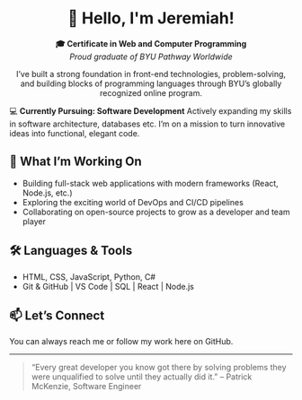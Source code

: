 # <div align="center">👋 Hello, I'm Jeremiah!</div>

**<div align="center">🎓 Certificate in Web and Computer Programming</div>** 
_<div align="center">Proud graduate of BYU Pathway Worldwide</div>_  
<div align="center">I’ve built a strong foundation in front-end technologies, problem-solving, and building blocks of programming languages through BYU’s globally recognized online program. </div>

💻 **Currently Pursuing: Software Development**
Actively expanding my skills in software architecture, databases etc. I’m on a mission to turn innovative ideas into functional, elegant code.

## 🚀 What I’m Working On
- Building full-stack web applications with modern frameworks (React, Node.js, etc.)
- Exploring the exciting world of DevOps and CI/CD pipelines
- Collaborating on open-source projects to grow as a developer and team player

## 🛠️ Languages & Tools
- HTML, CSS, JavaScript, Python, C# 
- Git & GitHub | VS Code | SQL | React | Node.js

## 📫 Let’s Connect
You can always reach me or follow my work here on GitHub.

---

> “Every great developer you know got there by solving problems they were unqualified to solve until they actually did it.” – Patrick McKenzie, Software Engineer



